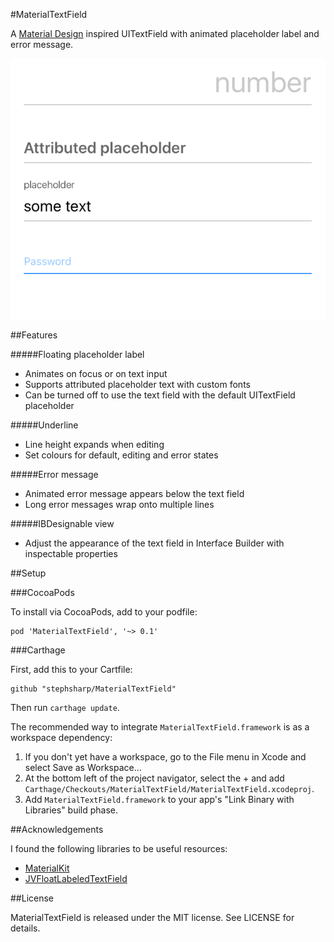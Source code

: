 #MaterialTextField

A [Material Design](https://www.google.com/design/spec/components/text-fields.html#text-fields-single-line-text-field) inspired UITextField with animated placeholder label and error message.

![MaterialTextField gif](Screenshots/MaterialTextField.gif)

##Features

#####Floating placeholder label

- Animates on focus or on text input
- Supports attributed placeholder text with custom fonts
- Can be turned off to use the text field with the default UITextField placeholder

#####Underline

- Line height expands when editing
- Set colours for default, editing and error states

#####Error message

- Animated error message appears below the text field
- Long error messages wrap onto multiple lines 


#####IBDesignable view

- Adjust the appearance of the text field in Interface Builder with inspectable properties

##Setup

###CocoaPods

To install via CocoaPods, add to your podfile:

    pod 'MaterialTextField', '~> 0.1'

###Carthage

First, add this to your Cartfile:

    github "stephsharp/MaterialTextField"

Then run `carthage update`.

The recommended way to integrate `MaterialTextField.framework` is as a workspace dependency:

1. If you don't yet have a workspace, go to the File menu in Xcode and select Save as Workspace...
2. At the bottom left of the project navigator, select the + and add `Carthage/Checkouts/MaterialTextField/MaterialTextField.xcodeproj`.
3. Add `MaterialTextField.framework` to your app's "Link Binary with Libraries" build phase.

##Acknowledgements

I found the following libraries to be useful resources:

- [MaterialKit](https://github.com/nghialv/MaterialKit)
- [JVFloatLabeledTextField](https://github.com/jverdi/JVFloatLabeledTextField)


##License

MaterialTextField is released under the MIT license. See LICENSE for details.
